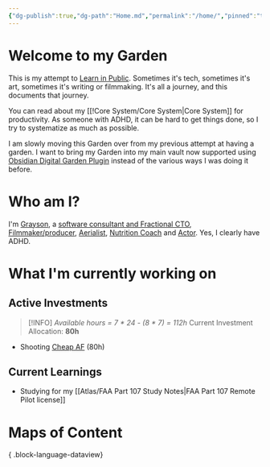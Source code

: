 ```yaml
---
{"dg-publish":true,"dg-path":"Home.md","permalink":"/home/","pinned":"true","tags":["gardenEntry"],"updated":"2025-10-18T15:34:49.530-07:00"}
---
```


# Welcome to my Garden

This is my attempt to [Learn in Public](https://www.swyx.io/learn-in-public). Sometimes it's tech, sometimes it's art, sometimes it's writing or filmmaking. It's all a journey, and this documents that journey.

You can read about my [[!Core System/Core System\|Core System]] for productivity. As someone with ADHD, it can be hard to get things done, so I try to systematize as much as possible.

I am slowly moving this Garden over from my previous attempt at having a garden. I want to bring my Garden into my main vault now supported using [Obsidian Digital Garden Plugin](https://dg-docs.ole.dev/) instead of the various ways I was doing it before.

# Who am I?

I'm [Grayson](https://graysonarts.com), a [software consultant and Fractional CTO](https://grayson.llc), [Filmmaker/producer](https://www.imdb.com/name/nm6722099/), [Aerialist](https://www.instagram.com/graysonaerialarts), [Nutrition Coach](https://nutritiongay.com) and [Actor](https://www.tcmmodels.com/talent-men/2615356/grayson-h). Yes, I clearly have ADHD.

# What I'm currently working on


<div class="transclusion internal-embed is-loaded"><div class="markdown-embed">



## Active Investments

> [!INFO]
> *Available hours = 7 \* 24 - (8 \* 7) = 112h*
> Current Investment Allocation:  **80h**

- Shooting [Cheap AF](https://cheapaffilm.com) (80h)


</div></div>



<div class="transclusion internal-embed is-loaded"><div class="markdown-embed">



## Current Learnings
- Studying for my [[Atlas/FAA Part 107 Study Notes\|FAA Part 107 Remote Pilot license]]


</div></div>

# Maps of Content

{ .block-language-dataview}